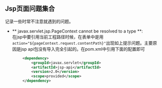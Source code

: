 ## Jsp页面问题集合<br>
记录一些时常不注意就遇到的问题。<br>
* ** javax.servlet.jsp.PageContext cannot be resolved to a type **:<br>
在jsp中要引用当前工程路径时候，在表单中是用`action="${pageContext.request.contentPath}"`出现如上提示问题。主要原因是jsp api包没有导入完全引起的。在pom.xml中引用下面的配置即可<br>
```xml
		<dependency>
			<groupId>javax.servlet</groupId>
			<artifactId>jsp-api</artifactId>
			<version>2.0</version>
			<scope>provided</scope>
		</dependency>
```

